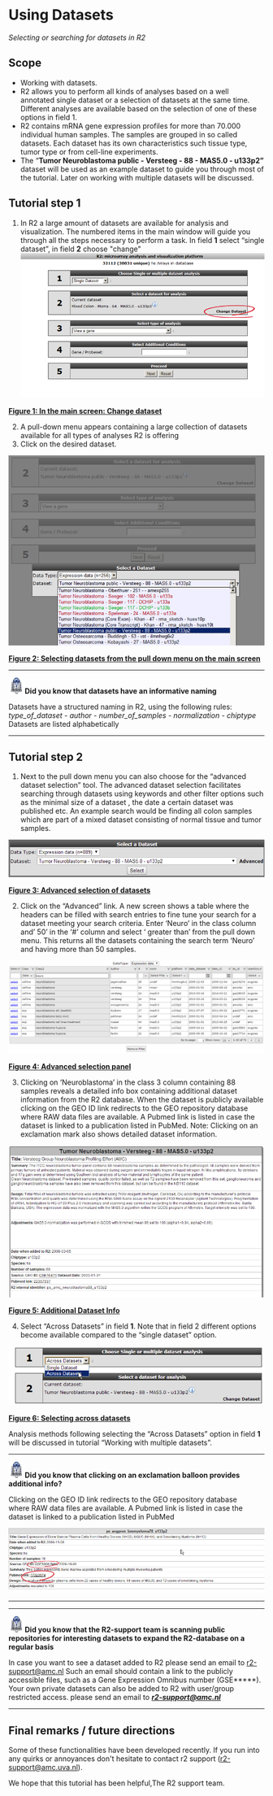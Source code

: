 <a id="using_datasets"> </a>

Using Datasets
==============

*Selecting or searching for datasets in R2*

Scope
-----

-   Working with datasets.
-   R2 allows you to perform all kinds of analyses based on a well
    annotated single dataset or a selection of datasets at the
    same time. Different analyses are available based on the selection
    of one of these options in field 1.
-   R2 contains mRNA gene expression profiles for more than 70.000
    individual human samples. The samples are grouped in so
    called datasets. Each dataset has its own characteristics such
    tissue type, tumor type or from cell-line experiments.
-   The “**Tumor Neuroblastoma public - Versteeg - 88 - MAS5.0 -
    u133p2”** dataset will be used as an example dataset to guide you
    through most of the tutorial. Later on working with multiple
    datasets will be discussed.

Tutorial step 1
---------------

1.  In R2 a large amount of datasets are available for analysis
    and visualization. The numbered items in the main window will guide
    you through all the steps necessary to perform a task. In field
    **1** select “single dataset”, in field **2** choose "change"   
![Figure 1: In the main screen: Change dataset](_static/images/First_image_select_dataset.png "Figure 1: In the main screen: Change dataset")

[**Figure 1: In the main screen: Change dataset**](_static/images/First_image_select_dataset.png)


2.  A pull-down menu appears containing a large collection of datasets
    available for all types of analyses R2 is offering
3.  Click on the desired dataset.


![Figure 2: Selecting datasets from the pull down menu on the main screen](_static/images/UsingDatasets_SelectSpecificDatasetFromPullDownInR2.png "Figure 2: Selecting datasets from the pull down menu on the main screen")

[**Figure 2: Selecting datasets from the pull down menu on the main screen**](_static/images/UsingDatasets_SelectSpecificDatasetFromPullDownInR2.png)

----------
 ![](_static/images/R2d2_logo.png)**Did you know that datasets have an informative naming**      

Datasets have a structured naming in R2, using the following rules: *type_of_dataset - author - number_of_samples - normalization - chiptype*
Datasets are listed alphabetically

---------------



Tutorial step 2
---------------

1.  Next to the pull down menu you can also choose for the “advanced
    dataset selection” tool. The advanced dataset selection facilitates
    searching through datasets using keywords and other filter options
    such as the minimal size of a dataset , the date a certain dataset
    was published etc. An example search would be finding all colon
    samples which are part of a mixed dataset consisting of normal
    tissue and tumor samples.

![Figure 3: Advanced selection of datasets](_static/images/UsingDatasets_AdvancedSelectionLink.png "Figure 3: Advanced selection of datasets")

[**Figure 3: Advanced selection of datasets**](_static/images/UsingDatasets_AdvancedSelectionLink.png)

2.  Click on the “Advanced” link. A new screen shows a table where the
    headers can be filled with search entries to fine tune your search
    for a dataset meeting your search criteria. Enter ‘Neuro’ in the
    class column and’ 50’ in the ‘\#’ column and select ‘ greater than’
    from the pull down menu. This returns all the datasets containing
    the search term ‘Neuro’ and having more than 50 samples.

![Figure 4: Advanced selection panel](_static/images/UsingDatasets_AdvancedSelectionPanelInR2.png "Figure 4: Advanced selection panel")

[**Figure 4: Advanced selection panel**](_static/images/UsingDatasets_AdvancedSelectionPanelInR2.png)

3.  Clicking on ‘Neuroblastoma’ in the class 3 column containing 88
    samples reveals a detailed info box containing additional dataset
    information from the R2 database. When the dataset is publicly
    available clicking on the GEO ID link redirects to the GEO
    repository database where RAW data files are available. A Pubmed
    link is listed in case the dataset is linked to a publication listed
    in PubMed.
    Note: Clicking on an exclamation mark also shows detailed
    dataset information.

![Figure 5: Additional Dataset Info](_static/images/UsingDatasets_AdditinalDatasetInfoInR2.png "Figure 5: Additional Dataset Info")

[**Figure 5: Additional Dataset Info**](_static/images/UsingDatasets_AdditinalDatasetInfoInR2.png)

4.  Select “Across Datasets” in field **1**. Note that in field 2
    different options become available compared to the “single
    dataset” option.

![Figure 6: Selecting across datasets](_static/images/UsingDatasets_SelectAcrossDatasetsInR2.png "Figure 6: Selecting across datasets")

[**Figure 6: Selecting across datasets**](_static/images/UsingDatasets_SelectAcrossDatasetsInR2.png)


Analysis methods following selecting the “Across Datasets” option in
field **1** will be discussed in tutorial “Working with multiple
datasets”.

----------
 ![](_static/images/R2d2_logo.png)**Did you know that clicking on an exclamation balloon provides additional info?**      

Clicking on the GEO ID link redirects to the GEO repository database  
where RAW data files are available. A Pubmed link is listed in case the
dataset is linked to a publication listed in PubMed

![](_static/images/UsingDatasets_LinksToRawDataInR2.png)

---------------


----------
 ![](_static/images/R2d2_logo.png)**Did you know that the R2-support team is scanning public repositories for interesting datasets to expand the R2-database on a regular basis**      

In case you want to see a dataset added to R2 please send an email to r2-support@amc.nl
Such an email should contain a link to the publicly accessible files, such as a Gene Expression Omnibus number (GSE\*\*\*\*\*). Your own private datasets can also be added to R2 with user/group restricted access. please send an email to ***<r2-support@amc.nl>***

---------------




Final remarks / future directions
---------------------------------



Some of these functionalities have been developed recently. If you run
into any quirks or annoyances don't hesitate to contact r2 support
(r2-support@amc.uva.nl).





We hope that this tutorial has been helpful,The R2 support team.


